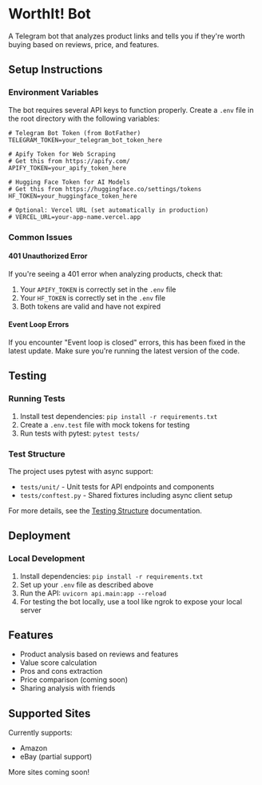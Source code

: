 # WorthIt! Bot

A Telegram bot that analyzes product links and tells you if they're worth buying based on reviews, price, and features.

## Setup Instructions

### Environment Variables

The bot requires several API keys to function properly. Create a `.env` file in the root directory with the following variables:

```
# Telegram Bot Token (from BotFather)
TELEGRAM_TOKEN=your_telegram_bot_token_here

# Apify Token for Web Scraping
# Get this from https://apify.com/
APIFY_TOKEN=your_apify_token_here

# Hugging Face Token for AI Models
# Get this from https://huggingface.co/settings/tokens
HF_TOKEN=your_huggingface_token_here

# Optional: Vercel URL (set automatically in production)
# VERCEL_URL=your-app-name.vercel.app
```

### Common Issues

#### 401 Unauthorized Error

If you're seeing a 401 error when analyzing products, check that:

1. Your `APIFY_TOKEN` is correctly set in the `.env` file
2. Your `HF_TOKEN` is correctly set in the `.env` file
3. Both tokens are valid and have not expired

#### Event Loop Errors

If you encounter "Event loop is closed" errors, this has been fixed in the latest update. Make sure you're running the latest version of the code.

## Testing

### Running Tests

1. Install test dependencies: `pip install -r requirements.txt`
2. Create a `.env.test` file with mock tokens for testing
3. Run tests with pytest: `pytest tests/`

### Test Structure

The project uses pytest with async support:

- `tests/unit/` - Unit tests for API endpoints and components
- `tests/conftest.py` - Shared fixtures including async client setup

For more details, see the [Testing Structure](docs/TESTING_STRUCTURE.md) documentation.

## Deployment

### Local Development

1. Install dependencies: `pip install -r requirements.txt`
2. Set up your `.env` file as described above
3. Run the API: `uvicorn api.main:app --reload`
4. For testing the bot locally, use a tool like ngrok to expose your local server



## Features

- Product analysis based on reviews and features
- Value score calculation
- Pros and cons extraction
- Price comparison (coming soon)
- Sharing analysis with friends

## Supported Sites

Currently supports:
- Amazon
- eBay (partial support)

More sites coming soon!